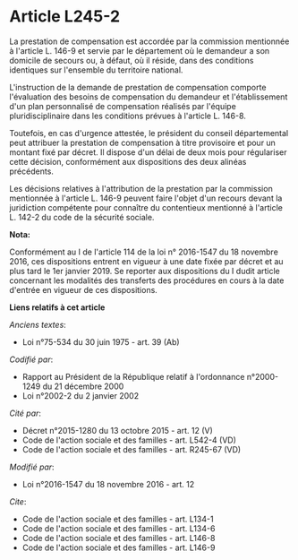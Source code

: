 # Article L245-2

La prestation de compensation est accordée par la commission mentionnée à l'article L. 146-9 et servie par le département où
le demandeur a son domicile de secours ou, à défaut, où il réside, dans des conditions identiques sur l'ensemble du
territoire national. 

L'instruction de la demande de prestation de compensation comporte l'évaluation des besoins de compensation du demandeur et
l'établissement d'un plan personnalisé de compensation réalisés par l'équipe pluridisciplinaire dans les conditions prévues à
l'article L. 146-8. 

Toutefois, en cas d'urgence attestée, le président du conseil départemental peut attribuer la prestation de compensation à
titre provisoire et pour un montant fixé par décret. Il dispose d'un délai de deux mois pour régulariser cette décision,
conformément aux dispositions des deux alinéas précédents. 

Les décisions relatives à l'attribution de la prestation par la commission mentionnée à l'article L. 146-9 peuvent faire
l'objet d'un recours devant la juridiction compétente pour connaître du contentieux mentionné à l'article L. 142-2 du code de
la sécurité sociale.

**Nota:**

Conformément au I de l'article 114 de la loi n° 2016-1547 du 18 novembre 2016, ces dispositions entrent en vigueur à une date
fixée par décret et au plus tard le 1er janvier 2019. Se reporter aux dispositions du I dudit article concernant les
modalités des transferts des procédures en cours à la date d'entrée en vigueur de ces dispositions.

**Liens relatifs à cet article**

_Anciens textes_:

  - Loi n°75-534 du 30 juin 1975 - art. 39 (Ab)

_Codifié par_:

  - Rapport au Président de la République relatif à l'ordonnance n°2000-1249 du 21 décembre 2000
  - Loi n°2002-2 du 2 janvier 2002

_Cité par_:

  - Décret n°2015-1280 du 13 octobre 2015 - art. 12 (V)
  - Code de l'action sociale et des familles - art. L542-4 (VD)
  - Code de l'action sociale et des familles - art. R245-67 (VD)

_Modifié par_:

  - Loi n°2016-1547 du 18 novembre 2016 - art. 12

_Cite_:

  - Code de l'action sociale et des familles - art. L134-1
  - Code de l'action sociale et des familles - art. L134-6
  - Code de l'action sociale et des familles - art. L146-8
  - Code de l'action sociale et des familles - art. L146-9
